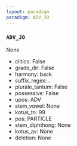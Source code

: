 ```yaml
---
layout: paradigm
paradigm: ADV_JO
---
```

### ` ADV_JO `

None
* clitics: False
* grade_dir: False
* harmony: back
* suffix_regex: .
* plurale_tantum: False
* possessive: False
* upos: ADV
* stem_vowel: None
* kotus_tn: 99
* pos: PARTICLE
* stem_diphthong: None
* kotus_av: None
* deletion: None
